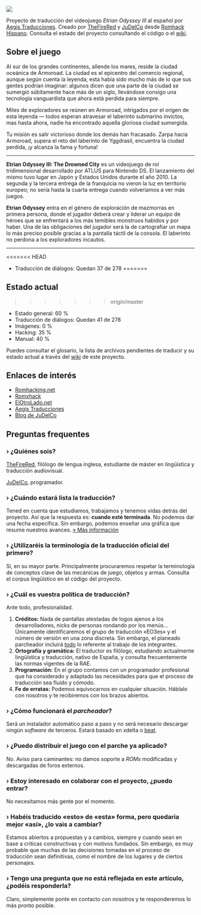 ![](http://i.imgur.com/fn4VKhb.png)

Proyecto de traducción del videojuego *Etrian Odyssey III* al español por [Aegis Traducciones](http://aegis.romhackhispano.org). Creado por [TheFireRed](https://github.com/TheFireRed) y [JuDelCo](https://github.com/JuDelCo) desde [Romhack Hispano](http://www.romhackhispano.org). Consulta el estado del proyecto consultando el código o el [wiki](https://github.com/AegisTrad/EO3es/wiki).

## Sobre el juego

Al sur de los grandes continentes, allende los mares, reside la ciudad oceánica de Armoroad. La ciudad es el epicentro del comercio regional, aunque según cuenta la leyenda, esta había sido mucho más de lo que sus gentes podrían imaginar: algunos dicen que una parte de la ciudad se sumergió súbitamente hace más de un siglo, llevándose consigo una tecnología vanguardista que ahora está perdida para siempre.

Miles de exploradores se reúnen en Armoroad, intrigados por el origen de esta leyenda — todos esperan atravesar el laberinto submarino invictos, mas hasta ahora, nadie ha encontrado aquella gloriosa ciudad sumergida.

Tu misión es salir victorioso donde los demás han fracasado. Zarpa hacia Armoroad, supera el reto del laberinto de Yggdrasil, encuentra la ciudad perdida, ¡y alcanza la fama y fortuna!

-----

**Etrian Odyssey III: The Drowned City** es un videojuego de rol tridimensional desarrollado por ATLUS para Nintendo DS. El lanzamiento del mismo tuvo lugar en Japón y Estados Unidos durante el año 2010. La segunda y la tercera entrega de la franquicia no vieron la luz en territorio europeo; no sería hasta la cuarta entrega cuando volveríamos a ver más juegos.

**Etrian Odyssey** entra en el género de exploración de mazmorras en primera persona, donde el jugador deberá crear y liderar un equipo de héroes que se enfrentará a los más temibles monstruos habidos y por haber. Una de las obligaciones del jugador será la de cartografiar un mapa lo más preciso posible gracias a la pantalla táctil de la consola. El laberinto no perdona a los exploradores incautos.

-----

<<<<<<< HEAD
- Traducción de diálogos: Quedan 37 de 278
=======
## Estado actual
>>>>>>> origin/master

- Estado general: 60 %
- Traducción de diálogos: Quedan 41 de 278
- Imágenes: 0 %
- Hacking: 35 %
- Manual: 40 %

Puedes consultar el glosario, la lista de archivos pendientes de traducir y su estado actual a través del [wiki](https://github.com/AegisTrad/EO3es/wiki) de este proyecto.

## Enlaces de interés

- [Romhacking.net](http://www.romhacking.net/forum/)
- [Romxhack](http://romxhack.esforos.com/etrian-odyssey-iii-t311)
- [ElOtroLado.net](http://www.elotrolado.net/hilo_traduccion-etrian-odyssey-iii-50_1841176)
- [Aegis Traducciones](http://romxhack.esforos.com/portal.php)
- [Blog de JuDelCo](http://judelco.wordpress.com/)

## Preguntas frequentes

### › ¿Quiénes sois?

[TheFireRed](https://twitter.com/TheFireRed), filólogo de lengua inglesa, estudiante de máster en lingüística y traducción audiovisual. 

[JuDelCo](https://twitter.com/JuDelCo), programador.


### › ¿Cuándo estará lista la traducción?

Tened en cuenta que estudiamos, trabajamos y tenemos vidas detrás del proyecto. Así que la respuesta es: <strong>cuando esté terminada</strong>. No podemos dar una fecha específica. Sin embargo, podemos enseñar una gráfica que resume nuestros avances.
<a title="Estado actual" href="http://eo3es.wordpress.com/faq/estado-actual/">» Más información</a>

### › ¿Utilizaréis la terminología de la traducción oficial del primero?

Sí, en su mayor parte. Principalmente procuraremos respetar la terminología de conceptos clave de las mecánicas de juego, objetos y armas. Consulta el corpus lingüístico en el código del proyecto.

### › ¿Cuál es vuestra política de traducción?

Ante todo, profesionalidad.

<ol>
	<li><strong>Créditos:</strong> Nada de pantallas atestadas de logos ajenos a los desarrolladores, nicks de personas rondando por los menús... Únicamente identificaremos el grupo de traducción «EO3es» y el número de versión en una zona discreta. Sin embargo, el planeado parcheador incluirá <span style="text-decoration:underline;">todo</span> lo referente al trabajo de los integrantes.</li>
	<li><strong>Ortografía y gramática:</strong> El traductor es filólogo, estudiando actualmente lingüística y traducción, nativo de España, y consulta frecuentemente las normas vigentes de la RAE.</li>
	<li><strong>Programación:</strong> En el grupo contamos con un programador profesional que ha considerado y adaptado las necesidades para que el proceso de traducción sea fluido y cómodo.</li>
	<li><strong>Fe de erratas:</strong> Podemos equivocarnos en cualquier situación. Háblalo con nosotros y te recibiremos con los brazos abiertos.</li>
</ol>

### › ¿Cómo funcionará el <em>parcheador</em>?

Será un instalador automático paso a paso y no será necesario descargar ningún <em>software</em> de terceros. Estará basado en xdelta o <a href="http://byuu.org/programming/beat/" target="_blank">beat</a>.

### › ¿Puedo distribuir el juego con el parche ya aplicado?

No. Aviso para caminantes: no damos soporte a <em>ROMs</em> modificadas y descargadas de foros externos.

### › Estoy interesado en colaborar con el proyecto, ¿puedo entrar?

No necesitamos más gente por el momento.

### › Habéis traducido «esto» de «esta» forma, pero quedaría mejor «así», ¿lo vais a cambiar?

Estamos abiertos a propuestas y a cambios, siempre y cuando sean en base a críticas constructivas y con motivos fundados. Sin embargo, es muy probable que muchas de las decisiones tomadas en el proceso de traducción sean definitivas, como el nombre de los lugares y de ciertos personajes.

### › Tengo una pregunta que no está reflejada en este artículo, ¿podéis responderla?

Claro, simplemente ponte en contacto con nosotros y te responderemos lo más pronto posible.

